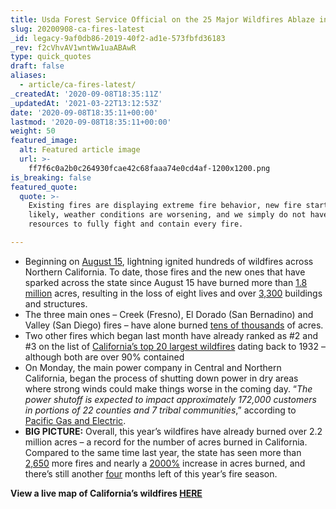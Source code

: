 ```yaml
---
title: Usda Forest Service Official on the 25 Major Wildfires Ablaze in California.
slug: 20200908-ca-fires-latest
_id: legacy-9af0db86-2019-40f2-ad1e-573fbfd36183
_rev: f2cVhvAV1wntWw1uaABAwR
type: quick_quotes
draft: false
aliases:
  - article/ca-fires-latest/
_createdAt: '2020-09-08T18:35:11Z'
_updatedAt: '2021-03-22T13:12:53Z'
date: '2020-09-08T18:35:11+00:00'
lastmod: '2020-09-08T18:35:11+00:00'
weight: 50
featured_image:
  alt: Featured article image
  url: >-
    ff7f6c0a2b0c264930fcae42c68faaa74e0cd4af-1200x1200.png
is_breaking: false
featured_quote:
  quote: >-
    Existing fires are displaying extreme fire behavior, new fire starts are
    likely, weather conditions are worsening, and we simply do not have enough
    resources to fully fight and contain every fire.

---
```

* Beginning on [August 15](https://www.fire.ca.gov/), lightning ignited hundreds of wildfires across Northern California. To date, those fires and the new ones that have sparked across the state since August 15 have burned more than [1.8 million](https://twitter.com/CAL_FIRE/status/1303357261390082050/photo/1) acres, resulting in the loss of eight lives and over [3,300](https://www.fire.ca.gov/daily-wildfire-report/) buildings and structures.
* The three main ones – Creek (Fresno), El Dorado (San Bernadino) and Valley (San Diego) fires – have alone burned [tens of thousands](https://www.gov.ca.gov/wp-content/uploads/2020/09/9.6.20-September-Fires-Emergency.pdf) of acres.
* Two other fires which began last month have already ranked as #2 and #3 on the list of [California’s top 20 largest wildfires](https://www.fire.ca.gov/media/11416/top20_acres.pdf) dating back to 1932 – although both are over 90% contained
* On Monday, the main power company in Central and Northern California, began the process of shutting down power in dry areas where strong winds could make things worse in the coming day. “_The power shutoff is expected to impact approximately 172,000 customers in portions of 22 counties and 7 tribal communities_,” according to [Pacific Gas and Electric](https://www.pgecurrents.com/2020/09/07/for-public-safety-due-to-severe-weather-pge-has-begun-process-of-turning-off-power-in-high-fire-threat-areas/).
* **BIG PICTURE:** Overall, this year’s wildfires have already burned over 2.2 million acres – a record for the number of acres burned in California. Compared to the same time last year, the state has seen more than [2,650](https://twitter.com/CAL_FIRE/status/1303466388317634560) more fires and nearly a [2000%](https://twitter.com/CAL_FIRE/status/1303466388317634560) increase in acres burned, and there’s still another [four](https://www.fire.ca.gov/daily-wildfire-report/) months left of this year’s fire season.

**View a live map of California’s wildfires [HERE](https://www.fire.ca.gov/incidents/)**
